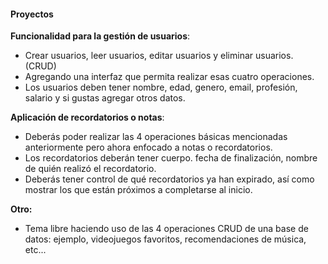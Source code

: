 #### Proyectos

**Funcionalidad para la gestión de usuarios**:

- Crear usuarios, leer usuarios, editar usuarios y eliminar usuarios. (CRUD)
- Agregando una interfaz que permita realizar esas cuatro operaciones.
- Los usuarios deben tener nombre, edad, genero, email, profesión, salario y si gustas agregar otros datos.

**Aplicación de recordatorios o notas**:

- Deberás poder realizar las 4 operaciones básicas mencionadas anteriormente pero ahora enfocado a notas o recordatorios.
- Los recordatorios deberán tener cuerpo. fecha de finalización, nombre de quién realizó el recordatorio.
- Deberás tener control de qué recordatorios ya han expirado, así como mostrar los que están próximos a completarse al inicio.

**Otro:**

- Tema libre haciendo uso de las 4 operaciones CRUD de una base de datos:  ejemplo, videojuegos favoritos, recomendaciones de música, etc...